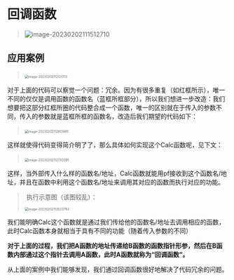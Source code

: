 # 回调函数

> ![image-20230202111512710](D:\大学\C语言程序设计\C_Learning\C_LearningRecord\函数指针\image-20230202111512710.png)

## 应用案例

> ​	<img src="D:\大学\C语言程序设计\C_Learning\C_LearningRecord\函数指针\image-20230202112120113.png" alt="image-20230202112120113" style="zoom:50%;" />

对于上面的代码可以察觉一个问题：冗余。因为有很多重复（如红框所示），唯一不同的仅仅是调用函数的函数名（蓝框所框部分），所以我们想进一步改造：我们想要把这部分红框所圈的代码整合成一个函数，唯一的区别就在于传入的参数不同，传入的参数就是蓝框所框的函数名，改造后我们期望的代码如下：

> ​	<img src="D:\大学\C语言程序设计\C_Learning\C_LearningRecord\函数指针\image-20230202112613985.png" alt="image-20230202112613985" style="zoom:50%;" />

这样就使得代码变得简介明了了，那么具体如何实现这个Calc函数呢，见下文：

> ​	<img src="D:\大学\C语言程序设计\C_Learning\C_LearningRecord\函数指针\image-20230202112720395.png" alt="image-20230202112720395" style="zoom:50%;" />

这样，当外部传入什么样的函数名/地址，Calc函数就能用pf接收到这个函数名/地址，并且在函数中利用这个函数名/地址来调用其对应的函数而执行对应的功能。

> ​	执行示意图（该图较乱）：
>
> <img src="D:\大学\C语言程序设计\C_Learning\C_LearningRecord\函数指针\image-20230202113023763.png" alt="image-20230202113023763" style="zoom:50%;" />

我们能明确Calc这个函数就是通过我们传给他的函数名/地址去调用相应的函数，此时Calc函数本身就相当于具有不同的功能（随着传入参数的不同）

**对于上面的过程，我们把A函数的地址传递给B函数的函数指针形参，然后在B函数内部通过这个指针去调用A函数，此时A函数就称为“回调函数”。**

从上面的案例中我们能够发现，我们通过回调函数很好地解决了代码冗余的问题。